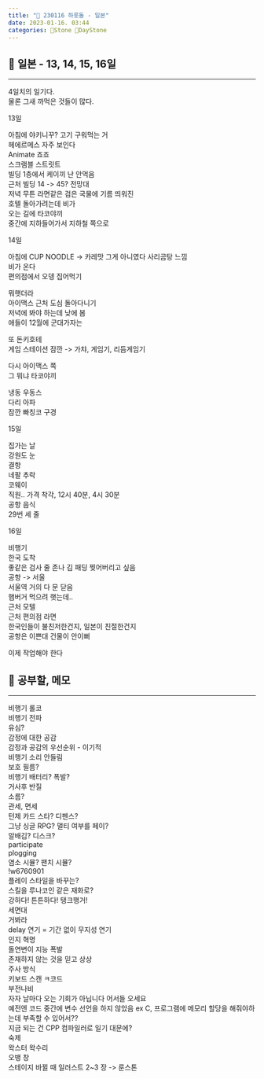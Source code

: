 ```yaml
---
title: "🌱 230116 하룻돌 - 일본"
date: 2023-01-16. 03:44
categories: 🗿Stone 🌱DayStone
---
```


## 🗿 일본 - 13, 14, 15, 16일

---

4일치의 일기다.  
물론 그새 까먹은 것들이 많다.  

13일  

아침에 야키니꾸? 고기 구워먹는 거  
헤에르메스 자주 보인다  
Animate 죠죠  
스크램블 스트릿트  
빌딩 1층에서 케이끼 난 안먹음  
근처 빌딩 14 -> 45? 전망대  
저녁 무튼 라면같은 검은 국물에 기름 띄워진  
호텔 돌아가려는데 비가  
오는 길에 타코야끼  
중간에 지하들어가서 지하철 쪽으로  

14일  

아침에 CUP NOODLE -> 카레맛 그게 아니였다 사리곰탕 느낌  
비가 온다  
편의점에서 오뎅 집어먹기  

뭐햇더라  
아이맥스 근처 도심 돌아다니기  
저녁에 봐야 하는데 낮에 봄  
애들이 12월에 군대가자는  

또 돈키호테  
게임 스테이션 잠깐 -> 가챠, 게임기, 리듬게임기  

다시 아이맥스 쪽  
그 뭐냐 타코야끼  

냉동 우동스  
다리 아파  
잠깐 빠칭코 구경  

15일  

집가는 날  
강원도 눈  
결항  
네팔 추락  
코웨이  
직원.. 가격 착각, 12시 40분, 4시 30분  
공항 음식  
29번 세 줄  

16일  

비행기  
한국 도착  
좋같은 검사 줄 존나 김 패딩 찢어버리고 싶음  
공항 -> 서울  
서울역 거의 다 문 닫음  
햄버거 먹으려 햇는데..  
근처 모텔  
근처 편의점 라면  
한국인들이 불친저한건지, 일본이 친절한건지  
공항은 이쁜대 건물이 안이뻐  

이제 작업해야 한다  

## 🗿 공부할, 메모  

---

비행기 롤코  
비행기 전파  
유심?  
감정에 대한 공감  
감정과 공감의 우선순위 - 이기적  
비행기 소리 안들림  
보호 필름?  
비행기 배터리? 폭발?  
거사후 반질  
소름?  
관세, 면세  
턴제 카드 스타? 디펜스?  
그냥 싱글 RPG? 멀티 여부를 페이?  
알배김? 디스크?  
participate  
plogging  
염소 시뮬? 팬치 시뮬?  
!w6760901  
플레이 스타일을 바꾸는?  
스킬을 루나코인 같은 재화로?  
강하다! 튼튼하다! 탱크행거!  
세면대  
거봐라  
delay 연기 = 기간 없이 무지성 연기  
인지 혁명  
돌연변이 지능 폭발  
존재하지 않는 것을 믿고 상상  
주사 방식  
키보드 스캔 ㅋ코드  
부전나비  
자자 날마다 오는 기회가 아닙니다 어서들 오세요  
예전엔 코드 중간에 변수 선언을 하지 않았음 ex C, 프로그램에 메모리 할당을 해줘야하는데 부족할 수 있어서??  
지금 되는 건 CPP 컴파일러로 일기 대문에?  
숙제  
왁스터 왁수리  
오뱅 창  
스테이지 바뀔 때 일러스트 2~3 장 -> 룬스톤  
